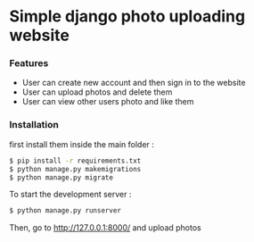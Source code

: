 # Simple django photo uploading website 

### Features

  - User can create new account and then sign in to the website
  - User can upload photos and delete them
  - User can view other users photo and like them

### Installation

first install them inside the main folder : 

```sh
$ pip install -r requirements.txt 
$ python manage.py makemigrations
$ python manage.py migrate
```
To start the development server :
```sh
$ python manage.py runserver
```
Then, go to http://127.0.0.1:8000/ and upload photos
